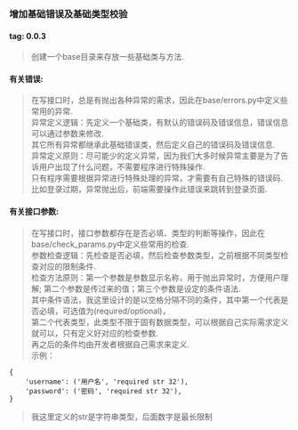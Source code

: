 ### 增加基础错误及基础类型校验
#### tag: 0.0.3
> 创建一个base目录来存放一些基础类与方法.  


#### 有关错误:
> 在写接口时，总是有抛出各种异常的需求，因此在base/errors.py中定义些常用的异常.  
> 异常定义逻辑：先定义一个基础类，有默认的错误码及错误信息，错误信息可以通过参数来修改.  
> 其它所有异常都继承此基础错误类，然后定义自己的错误码及错误信息.  
> 异常定义原则：尽可能少的定义异常，因为我们大多时候异常主要是为了告诉用户出现了什么问题，不需要程序进行特殊操作.  
> 只有程序需要根据异常进行特殊处理的异常，才需要有自己特殊的错误码. 
> 比如登录过期，异常抛出后，前端需要操作此错误来跳转到登录页面.  


#### 有关接口参数: 
> 在写接口时，接口参数都存在是否必填、类型的判断等操作，因此在base/check_params.py中定义些常用的检查.  
> 参数检查逻辑：先检查是否必填，然后检查参数类型，之前根据不同类型检查对应的限制条件.  
> 检查方法原则：第一个参数是参数显示名称，用于抛出异常时，方便用户理解; 第二个参数是传过来的值；第三个参数是设定的条件语法.  
> 其中条件语法，我这里设计的是以空格分隔不同的条件，其中第一个代表是否必填，可选值为(required/optional)，  
> 第二个代表类型，此类型不限于固有数据类型，可以根据自己实际需求定义就可以，只有定义好对应的检查参数.  
> 再之后的条件均由开发者根据自己需求来定义.  
> 示例：  
```
{
    'username': ('用户名', 'required str 32'),
    'password': ('密码', 'required str 32'),
}
```
> 我这里定义的str是字符串类型，后面数字是最长限制  
